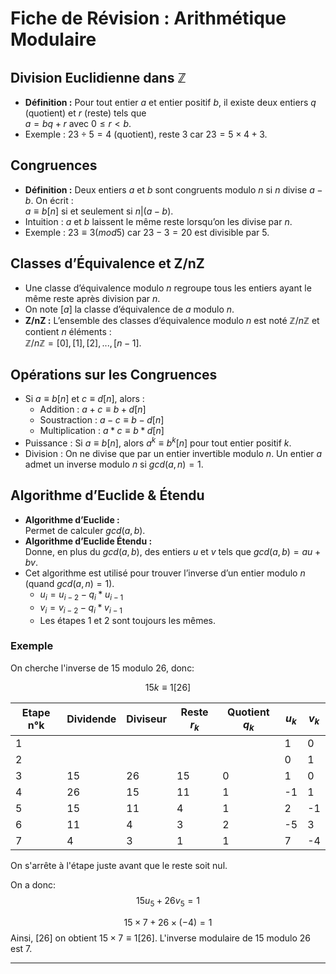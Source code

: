 # Fiche de Révision : Arithmétique Modulaire

## Division Euclidienne dans ℤ
- **Définition :** Pour tout entier $a$ et entier positif $b$, il existe deux entiers $q$ (quotient) et $r$ (reste) tels que  
  $a = bq + r$ avec $0 ≤ r < b$.
- Exemple : $23 ÷ 5 = 4$ (quotient), reste $3$ car $23 = 5×4 + 3$.

## Congruences
- **Définition :** Deux entiers $a$ et $b$ sont congruents modulo $n$ si $n$ divise $a - b$.
  On écrit :  
  $a ≡ b [n]$ si et seulement si $n | (a - b)$.
- Intuition : $a$ et $b$ laissent le même reste lorsqu’on les divise par $n$.
- Exemple : $23 ≡ 3 (mod 5)$ car $23 - 3 = 20$ est divisible par 5.

## Classes d’Équivalence et Z/nZ
- Une classe d’équivalence modulo $n$ regroupe tous les entiers ayant le même reste après division par $n$.
- On note $[a]$ la classe d’équivalence de $a$ modulo $n$.
- **Z/nZ :** L’ensemble des classes d’équivalence modulo $n$ est noté $ℤ/nℤ$ et contient $n$ éléments :  
  $ℤ/nℤ = { [0], [1], [2], ..., [n-1] }$.
  
## Opérations sur les Congruences
- Si $a ≡ b [n]$ et $c ≡ d [n]$, alors :
  - Addition : $a + c ≡ b + d [n]$
  - Soustraction : $a - c ≡ b - d [n]$
  - Multiplication : $a * c ≡ b * d [n]$
- Puissance : Si $a ≡ b [n]$, alors $a^k ≡ b^k [n]$ pour tout entier positif $k$.
- Division : On ne divise que par un entier invertible modulo $n$. Un entier $a$ admet un inverse modulo $n$ si $gcd(a,n)=1$.

## Algorithme d’Euclide & Étendu
- **Algorithme d’Euclide :**  
  Permet de calculer $gcd(a,b)$.
- **Algorithme d’Euclide Étendu :**  
  Donne, en plus du $gcd(a,b)$, des entiers $u$ et $v$ tels que $gcd(a,b) = a u + b v$.
- Cet algorithme est utilisé pour trouver l’inverse d’un entier modulo $n$ (quand $gcd(a,n)=1$).
  - $u_i = u_{i-2}-q_i*u_{i-1}$
  - $v_i = v_{i-2}-q_i*v_{i-1}$
  - Les étapes 1 et 2 sont toujours les mêmes.

### Exemple

On cherche l'inverse de 15 modulo 26, donc:

$$
15k \equiv 1[26]
$$

| Etape n°k | Dividende | Diviseur | Reste $r_k$ | Quotient $q_k$ | $u_k$ | $v_k$ |
|-|-|-|-|-|-|-|
|1| | | | |1|0|
|2| | | | |0|1|
|3|15|26|15|0|1|0|
|4|26|15|11|1|-1|1|
|5|15|11|4|1|2|-1|
|6|11|4|3|2|-5|3|
|7|4|3|1|1|7|-4|

On s'arrête à l'étape juste avant que le reste soit nul.

On a donc:
$$
15u_5+26v_5=1
$$

$$
15 \times 7+26 \times(-4)=1
$$
Ainsi, $[26]$ on obtient $15\times7 \equiv 1[26]$. L'inverse modulaire de 15 modulo 26 est 7.

---